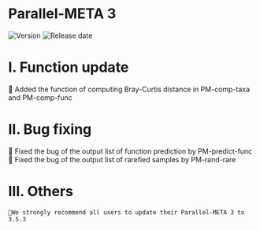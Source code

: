 # Parallel-META 3

![Version](https://img.shields.io/badge/Version-3.5.2-brightgreen)
![Release date](https://img.shields.io/badge/Release%20date-Sep.%2027%2C%202019-brightgreen)


# I. Function update

	Added the function of computing Bray-Curtis distance in PM-comp-taxa and PM-comp-func

# II. Bug fixing
	
	Fixed the bug of the output list of function prediction by PM-predict-func 
	Fixed the bug of the output list of rarefied samples by PM-rand-rare

# III. Others
	
	We strongly recommend all users to update their Parallel-META 3 to 3.5.3	
